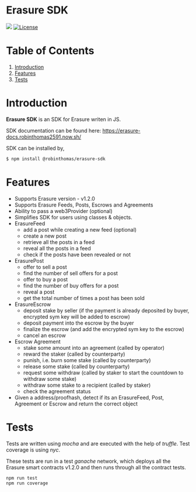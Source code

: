 # Erasure SDK

![](https://img.shields.io/badge/nodejs-12.04-blue.svg)
[![License](https://img.shields.io/badge/license-MIT-green.svg)](https://opensource.org/licenses/MIT)

# Table of Contents

1. [Introduction](#introduction)
2. [Features](#features)
3. [Tests](#tests)

# Introduction

**Erasure SDK** is an SDK for Erasure writen in JS.

SDK documentation can be found here: https://erasure-docs.robinthomas2591.now.sh/

SDK can be installed by,

```sh
$ npm install @robinthomas/erasure-sdk
```

# Features

- Supports Erasure version - v1.2.0
- Supports Erasure Feeds, Posts, Escrows and Agreements
- Ability to pass a web3Provider (optional)
- Simplifies SDK for users using classes & objects.
- ErasureFeed
  - add a post while creating a new feed (optional)
  - create a new post
  - retrieve all the posts in a feed
  - reveal all the posts in a feed
  - check if the posts have been revealed or not
- ErasurePost
  - offer to sell a post
  - find the number of sell offers for a post
  - offer to buy a post
  - find the number of buy offers for a post
  - reveal a post
  - get the total number of times a post has been sold
- ErasureEscrow
  - deposit stake by seller (if the payment is already deposited by buyer, encrypted sym key will be added to escrow)
  - deposit payment into the escrow by the buyer
  - finalize the escrow (and add the encrypted sym key to the escrow)
  - cancel an escrow
- Escrow Agreement
  - stake some amount into an agreement (called by operator)
  - reward the staker (called by counterparty)
  - punish, i.e. burn some stake (called by counterparty)
  - release some stake (called by counterparty)
  - request some withdraw (called by staker to start the countdown to withdraw some stake)
  - withdraw some stake to a recipient (called by staker)
  - check the agreement status
- Given a address/proofhash, detect if its an ErasureFeed, Post, Agreement or Escrow and return the correct object

# Tests

Tests are written using _mocha_ and are executed with the help of _truffle_. Test coverage is using _nyc_.

These tests are run in a test _ganache_ network, which deploys all the Erasure smart contracts v1.2.0 and then runs through all the contract tests.

```sh
npm run test
npm run coverage
```
